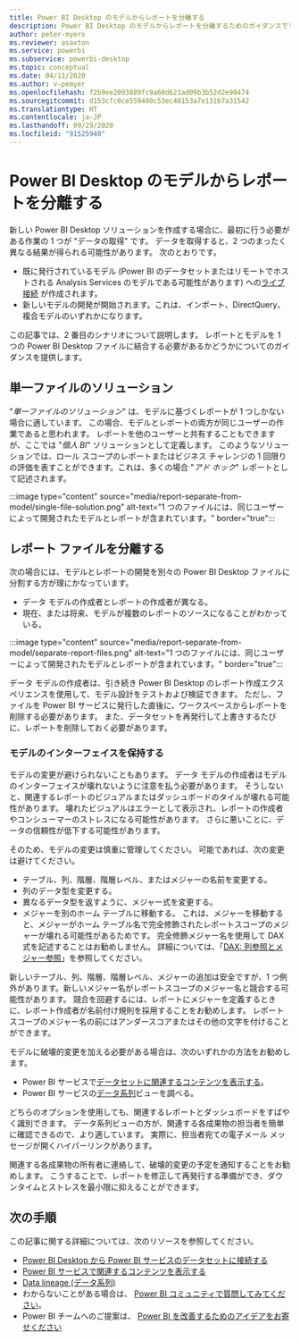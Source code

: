 ```yaml
---
title: Power BI Desktop のモデルからレポートを分離する
description: Power BI Desktop のモデルからレポートを分離するためのガイダンスです。
author: peter-myers
ms.reviewer: asaxton
ms.service: powerbi
ms.subservice: powerbi-desktop
ms.topic: conceptual
ms.date: 04/11/2020
ms.author: v-pemyer
ms.openlocfilehash: f2b9ee2093889fc9a60d621ad09b3b52d2e90474
ms.sourcegitcommit: d153cfc0ce559480c53ec48153a7e131b7a31542
ms.translationtype: HT
ms.contentlocale: ja-JP
ms.lasthandoff: 09/29/2020
ms.locfileid: "91525940"
---
```

# <a name="separate-reports-from-models-in-power-bi-desktop"></a>Power BI Desktop のモデルからレポートを分離する

新しい Power BI Desktop ソリューションを作成する場合に、最初に行う必要がある作業の 1 つが "データの取得" です。 データを取得すると、2 つのまったく異なる結果が得られる可能性があります。 次のとおりです。

- 既に発行されているモデル (Power BI のデータセットまたはリモートでホストされる Analysis Services のモデルである可能性があります) への[ライブ接続](../connect-data/desktop-report-lifecycle-datasets.md) が作成されます。
- 新しいモデルの開発が開始されます。これは、インポート、DirectQuery、複合モデルのいずれかになります。

この記事では、2 番目のシナリオについて説明します。 レポートとモデルを 1 つの Power BI Desktop ファイルに結合する必要があるかどうかについてのガイダンスを提供します。

## <a name="single-file-solution"></a>単一ファイルのソリューション

"_単一ファイルのソリューション_" は、モデルに基づくレポートが 1 つしかない場合に適しています。 この場合、モデルとレポートの両方が同じユーザーの作業であると思われます。 レポートを他のユーザーと共有することもできますが、ここでは "_個人 BI_" ソリューションとして定義します。 このようなソリューションでは、ロール スコープのレポートまたはビジネス チャレンジの 1 回限りの評価を表すことができます。これは、多くの場合 "_アド ホック_" レポートとして記述されます。

:::image type="content" source="media/report-separate-from-model/single-file-solution.png" alt-text="1 つのファイルには、同じユーザーによって開発されたモデルとレポートが含まれています。" border="true":::

## <a name="separate-report-files"></a>レポート ファイルを分離する

次の場合には、モデルとレポートの開発を別々の Power BI Desktop ファイルに分割する方が理にかなっています。

- データ モデルの作成者とレポートの作成者が異なる。
- 現在、または将来、モデルが複数のレポートのソースになることがわかっている。

:::image type="content" source="media/report-separate-from-model/separate-report-files.png" alt-text="1 つのファイルには、同じユーザーによって開発されたモデルとレポートが含まれています。" border="true":::

データ モデルの作成者は、引き続き Power BI Desktop のレポート作成エクスペリエンスを使用して、モデル設計をテストおよび検証できます。 ただし、ファイルを Power BI サービスに発行した直後に、ワークスペースからレポートを削除する必要があります。 また、データセットを再発行して上書きするたびに、レポートを削除しておく必要があります。

### <a name="preserve-the-model-interface"></a>モデルのインターフェイスを保持する

モデルの変更が避けられないこともあります。 データ モデルの作成者はモデルのインターフェイスが壊れないように注意を払う必要があります。 そうしないと、関連するレポートのビジュアルまたはダッシュボードのタイルが壊れる可能性があります。 壊れたビジュアルはエラーとして表示され、レポートの作成者やコンシューマーのストレスになる可能性があります。 さらに悪いことに、データの信頼性が低下する可能性があります。

そのため、モデルの変更は慎重に管理してください。 可能であれば、次の変更は避けてください。

- テーブル、列、階層、階層レベル、またはメジャーの名前を変更する。
- 列のデータ型を変更する。
- 異なるデータ型を返すように、メジャー式を変更する。
- メジャーを別のホーム テーブルに移動する。 これは、メジャーを移動すると、メジャーがホーム テーブル名で完全修飾されたレポートスコープのメジャーが壊れる可能性があるためです。 完全修飾メジャー名を使用して DAX 式を記述することはお勧めしません。 詳細については、「[DAX: 列参照とメジャー参照](dax-column-measure-references.md)」を参照してください。

新しいテーブル、列、階層、階層レベル、メジャーの追加は安全ですが、1 つ例外があります。新しいメジャー名がレポートスコープのメジャー名と競合する可能性があります。 競合を回避するには、レポートにメジャーを定義するときに、レポート作成者が名前付け規則を採用することをお勧めします。 レポートスコープのメジャー名の前にはアンダースコアまたはその他の文字を付けることができます。

モデルに破壊的変更を加える必要がある場合は、次のいずれかの方法をお勧めします。

- Power BI サービスで[データセットに関連するコンテンツを表示する](../consumer/end-user-related.md)。
- Power BI サービスの[データ系列](../collaborate-share/service-data-lineage.md)ビューを調べる。

どちらのオプションを使用しても、関連するレポートとダッシュボードをすばやく識別できます。 データ系列ビューの方が、関連する各成果物の担当者を簡単に確認できるので、より適しています。 実際に、担当者宛ての電子メール メッセージが開くハイパーリンクがあります。

関連する各成果物の所有者に連絡して、破壊的変更の予定を通知することをお勧めします。 こうすることで、レポートを修正して再発行する準備ができ、ダウンタイムとストレスを最小限に抑えることができます。

## <a name="next-steps"></a>次の手順

この記事に関する詳細については、次のリソースを参照してください。

- [Power BI Desktop から Power BI サービスのデータセットに接続する](../connect-data/desktop-report-lifecycle-datasets.md)
- [Power BI サービスで関連するコンテンツを表示する](../consumer/end-user-related.md)
- [Data lineage (データ系列)](../collaborate-share/service-data-lineage.md)
- わからないことがある場合は、 [Power BI コミュニティで質問してみてください](https://community.powerbi.com/)。
- Power BI チームへのご提案は、 [Power BI を改善するためのアイデアをお寄せください](https://ideas.powerbi.com/)
